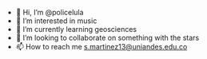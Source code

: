 - 👋 Hi, I’m @policelula
- 👀 I’m interested in music
- 🌱 I’m currently learning geosciences 
- 💞️ I’m looking to collaborate on something with the stars
- 📫 How to reach me s.martinez13@uniandes.edu.co

<!---
policelula/policelula is a ✨ special ✨ repository because its `README.md` (this file) appears on your GitHub profile.
You can click the Preview link to take a look at your changes.
--->
